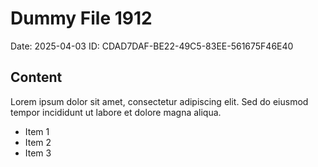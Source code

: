 # Dummy File 1912

Date: 2025-04-03
ID: CDAD7DAF-BE22-49C5-83EE-561675F46E40

## Content

Lorem ipsum dolor sit amet, consectetur adipiscing elit.
Sed do eiusmod tempor incididunt ut labore et dolore magna aliqua.

* Item 1
* Item 2
* Item 3

